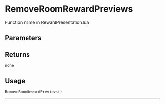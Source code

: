 # RemoveRoomRewardPreviews
Function name in RewardPresentation.lua
## Parameters

## Returns
`none`
## Usage
```lua
RemoveRoomRewardPreviews()
```
---
